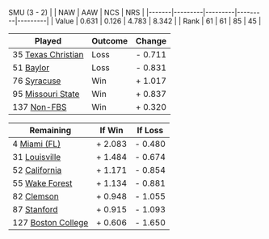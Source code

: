 SMU (3 - 2)
|       |   NAW   |   AAW   |   NCS   |   NRS   |
|-------|---------|---------|---------|---------|
| Value |   0.631 |   0.126 |   4.783 |   8.342 |
| Rank  |      61 |      61 |      85 |      45 |

| Played                    | Outcome    |  Change  |
|---------------------------|------------|----------|
|  35 [Texas Christian       ](TexasChristian)| Loss       | -  0.711 |
|  51 [Baylor                ](Baylor)| Loss       | -  0.831 |
|  76 [Syracuse              ](Syracuse)| Win        | +  1.017 |
|  95 [Missouri State        ](MissouriState)| Win        | +  0.837 |
| 137 [Non-FBS               ](NonFBS)| Win        | +  0.320 |

| Remaining                 |  If Win  |  If Loss |
|---------------------------|----------|----------|
|   4 [Miami (FL)            ](MiamiFL)| +  2.083 | -  0.480 |
|  31 [Louisville            ](Louisville)| +  1.484 | -  0.674 |
|  52 [California            ](California)| +  1.171 | -  0.854 |
|  55 [Wake Forest           ](WakeForest)| +  1.134 | -  0.881 |
|  82 [Clemson               ](Clemson)| +  0.948 | -  1.055 |
|  87 [Stanford              ](Stanford)| +  0.915 | -  1.093 |
| 127 [Boston College        ](BostonCollege)| +  0.606 | -  1.650 |


